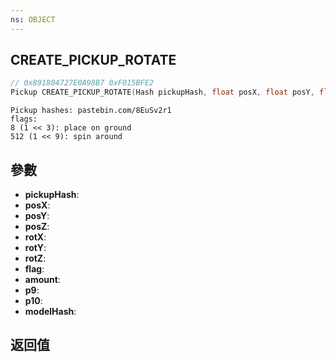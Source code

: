 ```yaml
---
ns: OBJECT
---
```

## CREATE_PICKUP_ROTATE

```c
// 0x891804727E0A98B7 0xF015BFE2
Pickup CREATE_PICKUP_ROTATE(Hash pickupHash, float posX, float posY, float posZ, float rotX, float rotY, float rotZ, int flag, int amount, Any p9, BOOL p10, Hash modelHash);
```

```
Pickup hashes: pastebin.com/8EuSv2r1  
flags:  
8 (1 << 3): place on ground  
512 (1 << 9): spin around  
```

## 參數
* **pickupHash**: 
* **posX**: 
* **posY**: 
* **posZ**: 
* **rotX**: 
* **rotY**: 
* **rotZ**: 
* **flag**: 
* **amount**: 
* **p9**: 
* **p10**: 
* **modelHash**: 

## 返回值

